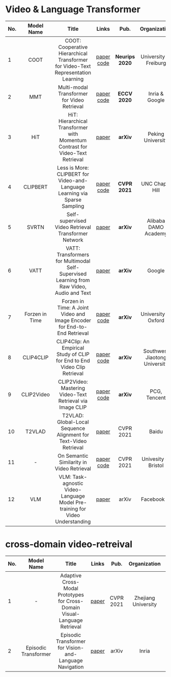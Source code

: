 # Video & Language Transformer

|No.  |Model Name |Title |Links |Pub. | Organization| Release Time |
|-----|:-----:|:-----:|:-----:|:--------:|:---:|:-------:|
|1|COOT |COOT: Cooperative Hierarchical Transformer for Video-Text Representation Learning |[paper](https://proceedings.neurips.cc/paper/2020/file/ff0abbcc0227c9124a804b084d161a2d-Paper.pdf) [code](https://github.com/gingsi/coot-videotext) |__Neurips 2020__|University of Freiburg|1 Nov 2020|
|2|MMT |Multi-modal Transformer for Video Retrieval |[paper](https://arxiv.org/abs/2007.10639) [code](https://github.com/gabeur/mmt) |__ECCV 2020__|Inria & Google|21 Jul 2020|
|3|HiT |HiT: Hierarchical Transformer with Momentum Contrast for Video-Text Retrieval |[paper](https://arxiv.org/abs/2103.15049) |__arXiv__|Peking University|28 Mar 2021|
|4|CLIPBERT |Less is More: CLIPBERT for Video-and-Language Learning via Sparse Sampling |[paper](https://arxiv.org/pdf/2102.06183.pdf) [code](https://github.com/jayleicn/ClipBERT) |__CVPR 2021__|UNC Chapel Hill|11 Feb 2020|
|5|SVRTN |Self-supervised Video Retrieval Transformer Network |[paper](https://arxiv.org/pdf/2104.07993.pdf) |__arXiv__|Alibaba DAMO Academy|16 Apr 2021|
|6| VATT| VATT: Transformers for Multimodal Self-Supervised Learning from Raw Video, Audio and Text | [paper](https://arxiv.org/pdf/2104.11178.pdf) | __arXiv__| Google | 22 April 2021|
|7|Forzen in Time | Forzen in Time: A Joint Video and Image Encoder for End-to-End Retrieval| [paper](https://arxiv.org/pdf/2104.00650.pdf) [code](https://github.com/m-bain/frozen-in-time) | __arXiv__ | University of Oxford| 1 April 2021|
|8|CLIP4CLIP| CLIP4Clip: An Empirical Study of CLIP for End to End Video Clip Retrieval | [paper](https://arxiv.org/pdf/2104.08860.pdf) [code](https://github.com/ArrowLuo/CLIP4Clip)  |   __arXiv__|  Southwest Jiaotong University | 18 April 2021 |
|9|CLIP2Video| CLIP2Video: Mastering Video-Text Retrieval via Image CLIP |  [paper](https://arxiv.org/pdf/2106.11097.pdf) [code](https://github.com/CryhanFang/CLIP2Video) | __arXiv__| PCG, Tencent | 21 June, 2021 |
|10| T2VLAD| T2VLAD: Global-Local Sequence Alignment for Text-Video Retrieval | [paper](https://arxiv.org/abs/2104.10054)  | CVPR 2021 | Baidu | 20 April 2021 | 
|11|-| On Semantic Similarity in Video Retrieval | [paper](https://openaccess.thecvf.com/content/CVPR2021/papers/Wray_On_Semantic_Similarity_in_Video_Retrieval_CVPR_2021_paper.pdf)  [code](https://github.com/mwray/Semantic-Video-Retrieval) | CVPR 2021 |Univesity of Bristol | 21 June, 2021|
|12| VLM|VLM: Task-agnostic Video-Language Model Pre-training for Video Understanding| [paper](https://arxiv.org/pdf/2105.09996.pdf) | arXiv | Facebook AI | 20 May 2021|


# cross-domain video-retreival 
|No.  |Model Name |Title |Links |Pub. | Organization| Release Time |
|-----|:-----:|:-----:|:-----:|:--------:|:---:|:-------:|
|1| -| Adaptive Cross-Modal Prototypes for Cross-Domain Visual-Language Retrieval | [paper](https://openaccess.thecvf.com/content/CVPR2021/papers/Liu_Adaptive_Cross-Modal_Prototypes_for_Cross-Domain_Visual-Language_Retrieval_CVPR_2021_paper.pdf) | CVPR 2021 | Zhejiang University| 20 April 2021|
|2|Episodic Transformer | Episodic Transformer for Vision-and-Language Navigation| [paper](https://arxiv.org/pdf/2105.06453.pdf) | arXiv | Inria |  13 May 2021| 







